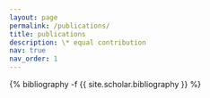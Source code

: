 ```yaml
---
layout: page
permalink: /publications/
title: publications
description: \* equal contribution
nav: true
nav_order: 1
---
```

<!-- _pages/publications.md -->
<div class="publications">

{% bibliography -f {{ site.scholar.bibliography }} %}

</div>
